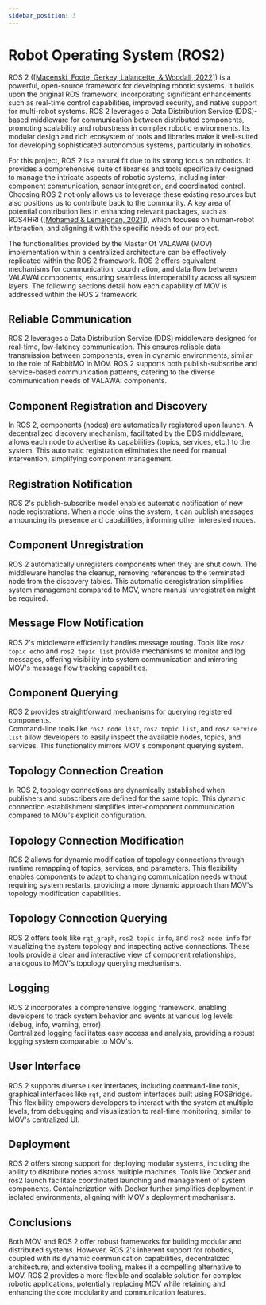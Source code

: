 ```yaml
---
sidebar_position: 3
---
```


# Robot Operating System (ROS2)


ROS 2 ([[Macenski, Foote, Gerkey, Lalancette, & Woodall, 2022]](/references#ROS2))
is a powerful, open-source framework for developing robotic systems.  It builds 
upon the original ROS framework, incorporating significant enhancements such as 
real-time control capabilities, improved security, and native support for multi-robot 
systems.  ROS 2 leverages a Data Distribution Service (DDS)-based middleware for 
communication between distributed components, promoting scalability and robustness 
in complex robotic environments.  Its modular design and rich ecosystem of tools 
and libraries make it well-suited for developing sophisticated autonomous systems, 
particularly in robotics.

For this project, ROS 2 is a natural fit due to its strong focus on robotics. 
It provides a comprehensive suite of libraries and tools specifically designed 
to manage the intricate aspects of robotic systems, including inter-component 
communication, sensor integration, and coordinated control.  Choosing ROS 2 not 
only allows us to leverage these existing resources but also positions us to 
contribute back to the community.  A key area of potential contribution lies 
in enhancing relevant packages, such as ROS4HRI ([[Mohamed & Lemaignan, 2021]](/references#ROS2-mohamed)), 
which focuses on human-robot interaction, and aligning it with the specific 
needs of our project.

The functionalities provided by the Master Of VALAWAI (MOV) implementation within
a centralized architecture can be effectively replicated within the ROS 2 framework.
ROS 2 offers equivalent mechanisms for communication, coordination, and data flow 
between VALAWAI components, ensuring seamless interoperability across all system 
layers.  The following sections detail how each capability of MOV is addressed 
within the ROS 2 framework

## Reliable Communication

ROS 2 leverages a Data Distribution Service (DDS) middleware designed for real-time, 
low-latency communication. This ensures reliable data transmission between components, 
even in dynamic environments, similar to the role of RabbitMQ in MOV.  ROS 2 supports 
both publish-subscribe and service-based communication patterns, catering to the diverse 
communication needs of VALAWAI components.

## Component Registration and Discovery

In ROS 2, components (nodes) are automatically registered upon launch.  A decentralized 
discovery mechanism, facilitated by the DDS middleware, allows each node to advertise 
its capabilities (topics, services, etc.) to the system. This automatic registration 
eliminates the need for manual intervention, simplifying component management.

## Registration Notification

ROS 2's publish-subscribe model enables automatic notification of new node registrations. 
When a node joins the system, it can publish messages announcing its presence and 
capabilities, informing other interested nodes.

## Component Unregistration

ROS 2 automatically unregisters components when they are shut down. The middleware
handles the cleanup, removing references to the terminated node from the discovery tables. 
This automatic deregistration simplifies system management compared to MOV, where manual 
unregistration might be required.

## Message Flow Notification

ROS 2's middleware efficiently handles message routing.  Tools like `ros2 topic echo`
and `ros2 topic list` provide mechanisms to monitor and log messages, offering visibility
into system communication and mirroring MOV's message flow tracking capabilities.

## Component Querying

ROS 2 provides straightforward mechanisms for querying registered components.  
Command-line tools like `ros2 node list`, `ros2 topic list`, and `ros2 service list`
allow developers to easily inspect the available nodes, topics, and services. 
This functionality mirrors MOV's component querying system.

## Topology Connection Creation

In ROS 2, topology connections are dynamically established when publishers and subscribers
are defined for the same topic. This dynamic connection establishment simplifies 
inter-component communication compared to MOV's explicit configuration.

## Topology Connection Modification

ROS 2 allows for dynamic modification of topology connections through runtime remapping
of topics, services, and parameters. This flexibility enables components to adapt to 
changing communication needs without requiring system restarts, providing a more dynamic
approach than MOV's topology modification capabilities.

## Topology Connection Querying

ROS 2 offers tools like `rqt_graph`, `ros2 topic info`, and `ros2 node info` for visualizing
the system topology and inspecting active connections. These tools provide a clear 
and interactive view of component relationships, analogous to MOV's topology querying 
mechanisms.

## Logging

ROS 2 incorporates a comprehensive logging framework, enabling developers to track 
system behavior and events at various log levels (debug, info, warning, error).  
Centralized logging facilitates easy access and analysis, providing a robust logging 
system comparable to MOV's.

## User Interface

ROS 2 supports diverse user interfaces, including command-line tools, graphical interfaces
like `rqt`, and custom interfaces built using ROSBridge. This flexibility empowers developers
to interact with the system at multiple levels, from debugging and visualization to 
real-time monitoring, similar to MOV's centralized UI.

## Deployment

ROS 2 offers strong support for deploying modular systems, including the ability to 
distribute nodes across multiple machines. Tools like Docker and ros2 launch facilitate 
coordinated launching and management of system components.  Containerization with Docker 
further simplifies deployment in isolated environments, aligning with MOV's deployment 
mechanisms.

## Conclusions

Both MOV and ROS 2 offer robust frameworks for building modular and distributed systems. 
However, ROS 2's inherent support for robotics, coupled with its dynamic communication 
capabilities, decentralized architecture, and extensive tooling, makes it a compelling 
alternative to MOV.  ROS 2 provides a more flexible and scalable solution for complex 
robotic applications, potentially replacing MOV while retaining and enhancing the core 
modularity and communication features.
